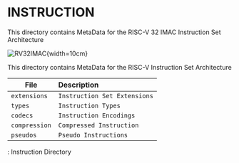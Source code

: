# INSTRUCTION

This directory contains MetaData for the RISC-V 32 IMAC  Instruction Set Architecture

![RV32IMAC](assets/RV32IMAC.svg){width=10cm}

This directory contains MetaData for the RISC-V Instruction Set Architecture

| File                           | Description                             |
|--------------------------------|:----------------------------------------|
| `extensions`                   | `Instruction Set Extensions`            |
| `types`                        | `Instruction Types`                     |
| `codecs`                       | `Instruction Encodings`                 |
| `compression`                  | `Compressed Instruction`                |
| `pseudos`                      | `Pseudo Instructions`                   |
: Instruction Directory
